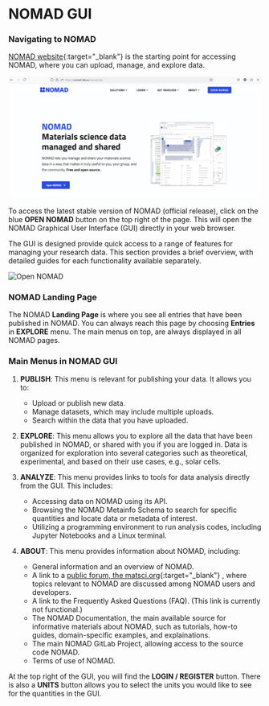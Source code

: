 # NOMAD GUI

### Navigating to NOMAD

[NOMAD website](https://nomad-lab.eu/nomad-lab/){:target="_blank"} is the starting point for accessing NOMAD, where you can upload, manage, and explore data.

![NOMAD Landing Page](images/NOMAD_landing_page.png)

To access the latest stable version of NOMAD (official release), click on the blue **OPEN NOMAD** button on the top right of the page. This will open the NOMAD Graphical User Interface (GUI) directly in your web browser.

The GUI is designed provide quick access to a range of features for managing your research data. This section provides a brief overview, with detailed guides for each functionality available separately.


![Open NOMAD](images/NOMAD_homepage_openNOMAD.gif)

### NOMAD Landing Page

The NOMAD **Landing Page** is where you see all entries that have been published in NOMAD. You can always reach this page by choosing **Entries** in **EXPLORE** menu. The main menus on top, are always displayed in all NOMAD pages.

### Main Menus in NOMAD GUI

1. **PUBLISH**: This menu is relevant for publishing your data. It allows you to:
    - Upload or publish new data.
    - Manage datasets, which may include multiple uploads.
    - Search within the data that you have uploaded.

2. **EXPLORE**: This menu allows you to explore all the data that have been published in NOMAD, or shared with you if you are logged in. Data is organized for exploration into several categories such as theoretical, experimental, and based on their use cases, e.g., solar cells.

3. **ANALYZE**: This menu provides links to tools for data analysis directly from the GUI. This includes:
    - Accessing data on NOMAD using its API.
    - Browsing the NOMAD Metainfo Schema to search for specific quantities and locate data or metadata of interest.
    - Utilizing a programming environment to run analysis codes, including Jupyter Notebooks and a Linux terminal.

4. **ABOUT**: This menu provides information about NOMAD, including:
    - General information and an overview of NOMAD.
    - A link to a [public forum, the matsci.org](https://matsci.org/c/nomad/32){:target="_blank"}
, where topics relevant to NOMAD are discussed among NOMAD users and developers.
    - A link to the Frequently Asked Questions (FAQ). (This link is currently not functional.)
    - The NOMAD Documentation, the main available source for informative materials about NOMAD, such as tutorials, how-to guides, domain-specific examples, and explainations.
    - The main NOMAD GitLab Project, allowing access to the source code NOMAD.
    - Terms of use of NOMAD.

At the top right of the GUI, you will find the **LOGIN / REGISTER** button. There is also a **UNITS** button allows you to select the units you would like to see for the quantities in the GUI.

